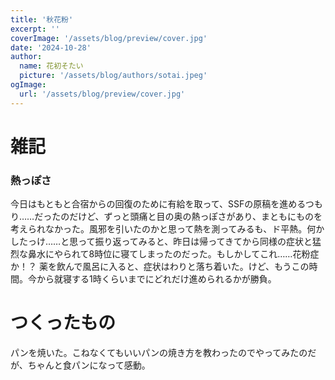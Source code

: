 ```yaml
---
title: '秋花粉'
excerpt: ''
coverImage: '/assets/blog/preview/cover.jpg'
date: '2024-10-28'
author:
  name: 花初そたい
  picture: '/assets/blog/authors/sotai.jpeg'
ogImage:
  url: '/assets/blog/preview/cover.jpg'
---
```

# 雑記
### 熱っぽさ
今日はもともと合宿からの回復のために有給を取って、SSFの原稿を進めるつもり……だったのだけど、ずっと頭痛と目の奥の熱っぽさがあり、まともにものを考えられなかった。風邪を引いたのかと思って熱を測ってみるも、ド平熱。何かしたっけ……と思って振り返ってみると、昨日は帰ってきてから同様の症状と猛烈な鼻水にやられて8時位に寝てしまったのだった。もしかしてこれ……花粉症か！？
薬を飲んで風呂に入ると、症状はわりと落ち着いた。けど、もうこの時間。今から就寝する1時くらいまでにどれだけ進められるかが勝負。

# つくったもの
パンを焼いた。こねなくてもいいパンの焼き方を教わったのでやってみたのだが、ちゃんと食パンになって感動。
